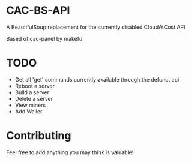 # CAC-BS-API
A BeautifulSoup replacement for the currently disabled CloudAtCost API

Based of cac-panel by makefu

# TODO 
- Get all 'get' commands currently available through the defunct api 
- Reboot a server 
- Build a server
- Delete a server
- View miners
- Add Waller 

# Contributing
Feel free to add anything you may think is valuable! 